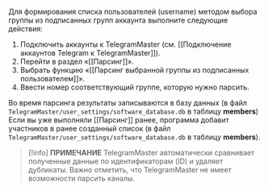 Для формирования списка пользователей (username) методом выбора группы из подписанных групп аккаунта выполните следующие действия:

1. Подключить аккаунты к TelegramMaster (см. [[Подключение аккаунтов Telegram к TelegramMaster]]).
2. Перейти в раздел «[[Парсинг]]».
3. Выбрать функцию «[[Парсинг выбранной группы из подписанных пользователем]]».
4. Ввести номер соответствующий группе, которую нужно парсить.

Во время парсинга результаты записываются в базу данных (в файл <code>TelegramMaster/user_settings/software_database.db</code> в таблицу **members**)
Если вы уже выполняли [[Парсинг]] ранее, программа добавит участников в ранее созданный список (в файл <code>TelegramMaster/user_settings/software_database.db</code> в таблицу **members**).

> [!info] **ПРИМЕЧАНИЕ**
> TelegramMaster автоматически сравнивает полученные данные по идентификаторам (ID) и удаляет дубликаты. 
> Важно отметить, что TelegramMaster не имеет возможности парсить каналы. 
